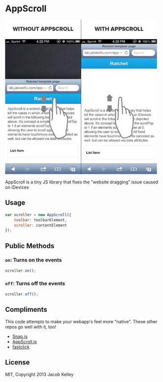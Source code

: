 # AppScroll

<img src="demo/appscroll-demo.png" height="500">

AppScroll is a tiny JS library that fixes the "website dragging" issue caused on iDevices

## Usage

```javascript
var scroller = new AppScroll({
	toolbar: toolbarElement,
	scroller: contentElement
});
```

## Public Methods

### `on`: Turns on the events
```javascript
scroller.on();
```

### `off`: Turns off the events
```javascript
scroller.off();
```

## Compliments

This code attempts to make your webapp's feel more "native". These other repos go well with it, too!

* [Snap.js](https://github.com/jakiestfu/Snap.js)
* [AppScroll.js](https://github.com/jakiestfu/AppScroll)
* [fastclick](https://github.com/ftlabs/fastclick)

## License

MIT, Copyright 2013 Jacob Kelley
